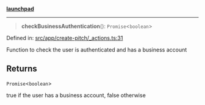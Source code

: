 [**launchpad**](index.md)

***

> **checkBusinessAuthentication**(): `Promise`\<`boolean`\>

Defined in: [src/app/create-pitch/\_actions.ts:31](https://github.com/victorbratov/launchpad/blob/35b0965dd86b05a55a9206d809917613bd599c25/src/app/create-pitch/_actions.ts#L31)

Function to check the user is authenticated and has a business account

## Returns

`Promise`\<`boolean`\>

true if the user has a business account, false otherwise
